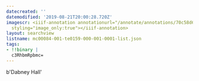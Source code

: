 ```yaml
---
datecreated: ''
datemodified: '2019-08-21T20:00:28.720Z'
imagescr: <iiif-annotation annotationurl="/annotate/annotations/70c58d6b-f97b-4767-a29c-f6cdadd5427d.json"
  styling="image_only:true"></iiif-annotation>
layout: searchview
listname: mc00084-001-te0159-000-001-0001-list.json
tags:
- !!binary |
  c3RhbmRpbmc=
---
```

b'Dabney Hall'